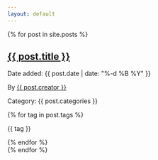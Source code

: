```yaml
---
layout: default
---
```

<div>
    <div class="grid grid-cols-3 gap-4 py-8">
        {% for post in site.posts %}
          	<div class="md:col-span-1 col-span-3 rounded-md border p-4 flex flex-col gap-1">
                <h2 class="text-xl">
          		    <a href="{{ post.url }}">{{ post.title }}</a>
                </h2>
                <p>Date added: {{ post.date | date: "%-d %B %Y" }}</p>
                <p>By <a href="{{ post.creator_url }}">{{ post.creator }}</a></p>
                <p>Category: {{ post.categories }}</p>
                <div class="flex flex-row gap-2">
                    {% for tag in post.tags %}
                        <p class="rounded-full text-sm px-2 py-1 bg-blue-100">
                            {{ tag }}
                        </p>
                    {% endfor %}
                </div>
        	</div>
        {% endfor %}
    </div>
</div>